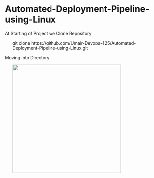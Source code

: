 # Automated-Deployment-Pipeline-using-Linux
At Starting of Project we Clone Repository
<ul><p>git clone https://github.com/Umair-Devops-425/Automated-Deployment-Pipeline-using-Linux.git</p></ul>
<p>Moving into Directory</p>
<ul><img src="C:\Users\ssabs\Downloads\Screenshot 2024-12-28 153853.png" width="350" alt=""></ul>
